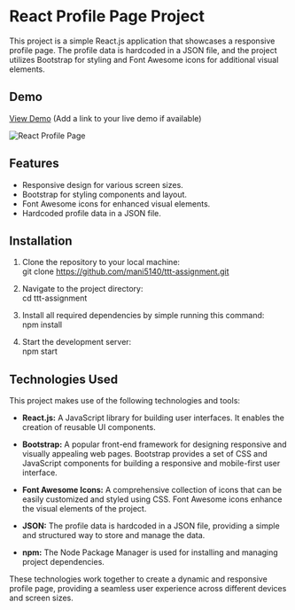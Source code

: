 # React Profile Page Project

This project is a simple React.js application that showcases a responsive profile page. The profile data is hardcoded in a JSON file, and the project utilizes Bootstrap for styling and Font Awesome icons for additional visual elements.


## Demo

[View Demo](#) (Add a link to your live demo if available)

![React Profile Page](/screenshots/react-profile-page.png)

## Features

- Responsive design for various screen sizes.
- Bootstrap for styling components and layout.
- Font Awesome icons for enhanced visual elements.
- Hardcoded profile data in a JSON file.

## Installation

1. Clone the repository to your local machine:\
git clone https://github.com/mani5140/ttt-assignment.git

2. Navigate to the project directory:\
   cd ttt-assignment
   
3. Install all required dependencies by simple running this command:\
   npm install
   
5. Start the development server:\
   npm start

## Technologies Used
This project makes use of the following technologies and tools:

- **React.js:** A JavaScript library for building user interfaces. It enables the creation of reusable UI components.

- **Bootstrap:** A popular front-end framework for designing responsive and visually appealing web pages. Bootstrap provides a set of CSS and JavaScript components for building a responsive and mobile-first user interface.

- **Font Awesome Icons:** A comprehensive collection of icons that can be easily customized and styled using CSS. Font Awesome icons enhance the visual elements of the project.

- **JSON:** The profile data is hardcoded in a JSON file, providing a simple and structured way to store and manage the data.

- **npm:** The Node Package Manager is used for installing and managing project dependencies.

These technologies work together to create a dynamic and responsive profile page, providing a seamless user experience across different devices and screen sizes.
   
